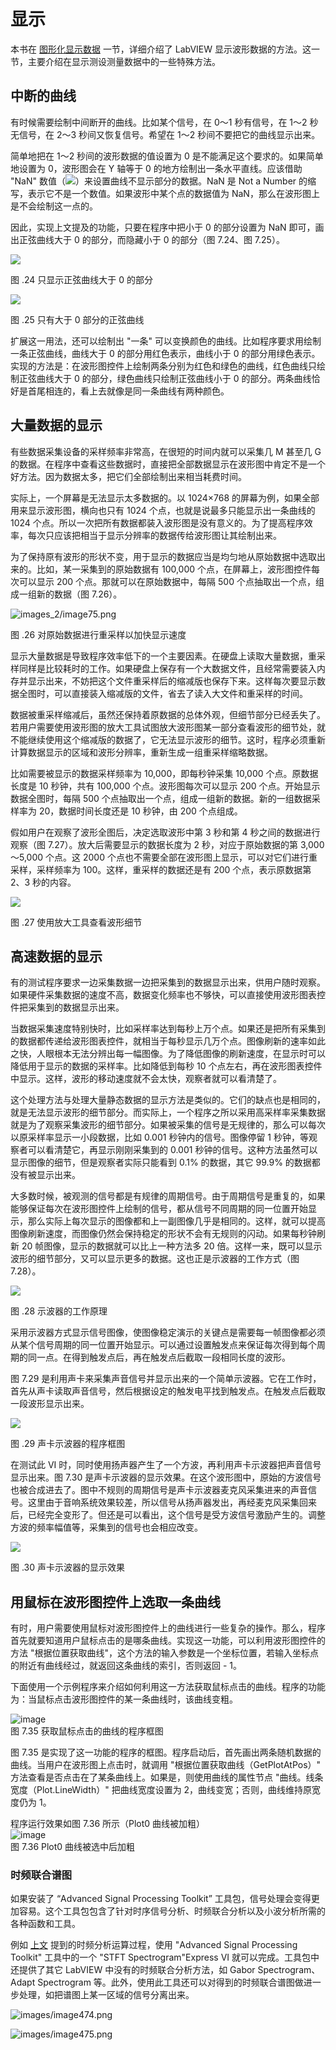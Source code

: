 # 显示 

本书在 [图形化显示数据](data_graph) 一节，详细介绍了 LabVIEW 显示波形数据的方法。这一节，主要介绍在显示测设测量数据中的一些特殊方法。


## 中断的曲线

有时候需要绘制中间断开的曲线。比如某个信号，在 0～1 秒有信号，在 1～2 秒无信号，在 2～3 秒间又恢复信号。希望在 1～2 秒间不要把它的曲线显示出来。

简单地把在 1～2 秒间的波形数据的值设置为 0 是不能满足这个要求的。如果简单地设置为 0，波形图会在 Y 轴等于 0 的地方绘制出一条水平直线。应该借助 "NaN" 数值（![](images/image466.png)）来设置曲线不显示部分的数据。NaN 是 Not a
Number 的缩写，表示它不是一个数值。如果波形中某个点的数据值为 NaN，那么在波形图上是不会绘制这一点的。

因此，实现上文提及的功能，只要在程序中把小于 0 的部分设置为 NaN 即可，画出正弦曲线大于 0 的部分，而隐藏小于 0 的部分（图
7.24、图 7.25）。

![](images/image467.png)

图 .24 只显示正弦曲线大于 0 的部分

![](images/image468.png)

图 .25 只有大于 0 部分的正弦曲线

扩展这一用法，还可以绘制出 "一条" 可以变换颜色的曲线。比如程序要求用绘制一条正弦曲线，曲线大于 0 的部分用红色表示，曲线小于 0 的部分用绿色表示。实现的方法是：在波形图控件上绘制两条分别为红色和绿色的曲线，红色曲线只绘制正弦曲线大于 0 的部分，绿色曲线只绘制正弦曲线小于 0 的部分。两条曲线恰好是首尾相连的，看上去就像是同一条曲线有两种颜色。

## 大量数据的显示

有些数据采集设备的采样频率非常高，在很短的时间内就可以采集几 M 甚至几 G 的数据。在程序中查看这些数据时，直接把全部数据显示在波形图中肯定不是一个好方法。因为数据太多，把它们全部绘制出来相当耗费时间。

实际上，一个屏幕是无法显示太多数据的。以 1024×768 的屏幕为例，如果全部用来显示波形图，横向也只有 1024 个点，也就是说最多只能显示出一条曲线的 1024 个点。所以一次把所有数据都装入波形图是没有意义的。为了提高程序效率，每次只应该把相当于显示分辨率的数据传给波形图让其绘制出来。

为了保持原有波形的形状不变，用于显示的数据应当是均匀地从原始数据中选取出来的。比如，某一采集到的原始数据有 100,000 个点，在屏幕上，波形图控件每次可以显示 200 个点。那就可以在原始数据中，每隔 500 个点抽取出一个点，组成一组新的数据（图
7.26）。

![images_2/image75.png](images_2/image75.png "降采样显示数据")

图 .26 对原始数据进行重采样以加快显示速度

显示大量数据是导致程序效率低下的一个主要因素。在硬盘上读取大量数据，重采样同样是比较耗时的工作。如果硬盘上保存有一个大数据文件，且经常需要装入内存并显示出来，不妨把这个文件重采样后的缩减版也保存下来。这样每次要显示数据全图时，可以直接装入缩减版的文件，省去了读入大文件和重采样的时间。

数据被重采样缩减后，虽然还保持着原数据的总体外观，但细节部分已经丢失了。若用户需要使用波形图的放大工具试图放大波形图某一部分查看波形的细节处，就不能继续使用这个缩减版的数据了，它无法显示波形的细节。这时，程序必须重新计算数据显示的区域和波形分辨率，重新生成一组重采样缩略数据。

比如需要被显示的数据采样频率为 10,000，即每秒钟采集 10,000 个点。原数据长度是 10 秒钟，共有 100,000 个点。波形图每次可以显示 200 个点。开始显示数据全图时，每隔 500 个点抽取出一个点，组成一组新的数据。新的一组数据采样率为 20，数据时间长度还是 10 秒钟，由 200 个点组成。

假如用户在观察了波形全图后，决定选取波形中第 3 秒和第 4 秒之间的数据进行观察（图
7.27）。放大后需要显示的数据长度为 2 秒，对应于原始数据的第 3,000～5,000 个点。这 2000 个点也不需要全部在波形图上显示，可以对它们进行重采样，采样频率为 100。这样，重采样的数据还是有 200 个点，表示原数据第 2、3 秒的内容。

![](images/image469.png)

图 .27 使用放大工具查看波形细节

## 高速数据的显示

有的测试程序要求一边采集数据一边把采集到的数据显示出来，供用户随时观察。如果硬件采集数据的速度不高，数据变化频率也不够快，可以直接使用波形图表控件把采集到的数据显示出来。

当数据采集速度特别快时，比如采样率达到每秒上万个点。如果还是把所有采集到的数据都传递给波形图表控件，就相当于每秒显示几万个点。图像刷新的速率如此之快，人眼根本无法分辨出每一幅图像。为了降低图像的刷新速度，在显示时可以降低用于显示的数据的采样率。比如降低到每秒 10 个点左右，再在波形图表控件中显示。这样，波形的移动速度就不会太快，观察者就可以看清楚了。

这个处理方法与处理大量静态数据的显示方法是类似的。它们的缺点也是相同的，就是无法显示波形的细节部分。而实际上，一个程序之所以采用高采样率采集数据就是为了观察采集波形的细节部分。如果被采集的信号是无规律的，那么可以每次以原采样率显示一小段数据，比如 0.001 秒钟内的信号。图像停留 1 秒钟，等观察者可以看清楚它，再显示刚刚采集到的 0.001 秒钟的信号。这种方法虽然可以显示图像的细节，但是观察者实际只能看到 0.1% 的数据，其它 99.9% 的数据都没有被显示出来。

大多数时候，被观测的信号都是有规律的周期信号。由于周期信号是重复的，如果能够保证每次在波形图控件上绘制的信号，都从信号不同周期的同一位置开始显示，那么实际上每次显示的图像都和上一副图像几乎是相同的。这样，就可以提高图像刷新速度，而图像仍然会保持稳定的形状不会有无规则的闪动。如果每秒钟刷新 20 帧图像，显示的数据就可以比上一种方法多 20 倍。这样一来，既可以显示波形的细节部分，又可以显示更多的数据。这也正是示波器的工作方式（图
7.28）。

![](images_2/z003.png)

图 .28 示波器的工作原理

采用示波器方式显示信号图像，使图像稳定演示的关键点是需要每一帧图像都必须从某个信号周期的同一位置开始显示。可以通过设置触发点来保证每次得到每个周期的同一点。在得到触发点后，再在触发点后截取一段相同长度的波形。

图
7.29 是利用声卡来采集声音信号并显示出来的一个简单示波器。它在工作时，首先从声卡读取声音信号，然后根据设定的触发电平找到触发点。在触发点后截取一段波形显示出来。

![](images/image470.png)

图 .29 声卡示波器的程序框图

在测试此 VI 时，同时使用扬声器产生了一个方波，再利用声卡示波器把声音信号显示出来。图
7.30 是声卡示波器的显示效果。在这个波形图中，原始的方波信号也被合成进去了。图中不规则的周期信号是声卡示波器麦克风采集进来的声音信号。这里由于音响系统效果较差，所以信号从扬声器发出，再经麦克风采集回来后，已经完全变形了。但还是可以看出，这个信号是受方波信号激励产生的。调整方波的频率幅值等，采集到的信号也会相应改变。

![](images/image471.png)

图 .30 声卡示波器的显示效果



## 用鼠标在波形图控件上选取一条曲线

有时，用户需要使用鼠标对波形图控件上的曲线进行一些复杂的操作。那么，程序首先就要知道用户鼠标点击的是哪条曲线。实现这一功能，可以利用波形图控件的方法 "根据位置获取曲线"，这个方法的输入参数是一个坐标位置，若输入坐标点的附近有曲线经过，就返回这条曲线的索引，否则返回 - 1。

下面使用一个示例程序来介绍如何利用这一方法获取鼠标点击的曲线。程序的功能为：当鼠标点击波形图控件的某一条曲线时，该曲线变粗。

![image](images/image476.png)\
图 7.35 获取鼠标点击的曲线的程序框图

图 7.35 是实现了这一功能的程序的框图。程序启动后，首先画出两条随机数据的曲线。当用户在波形图上点击时，就调用 "根据位置获取曲线（GetPlotAtPos）" 方法查看是否点击在了某条曲线上。如果是，则使用曲线的属性节点 "曲线。线条宽度（Plot.LineWidth）" 把曲线宽度设置为 2，曲线变宽；否则，曲线维持原宽度仍为 1。

程序运行效果如图 7.36 所示（Plot0 曲线被加粗）\
![image](images/image477.png)\
图 7.36 Plot0 曲线被选中后加粗

### 时频联合谱图

如果安装了 “Advanced Signal Processing Toolkit” 工具包，信号处理会变得更加容易。这个工具包包含了针对时序信号分析、时频联合分析以及小波分析所需的各种函数和工具。

例如 [上文](data_graph) 提到的时频分析运算过程，使用 "Advanced Signal Processing Toolkit" 工具中的一个 "STFT Spectrogram"Express VI 就可以完成。工具包中还提供了其它 LabVIEW 中没有的时频联合分析方法，如 Gabor Spectrogram、Adapt Spectrogram 等。此外，使用此工具还可以对得到的时频联合谱图做进一步处理，如把谱图上某一区域的信号分离出来。

![images/image474.png](images/image474.png "使用 STFT Spectrogram Express VI 计算信号的时频联合谱图")

![images/image475.png](images/image475.png "STFT Spectrogram Express VI 的配置对话框")